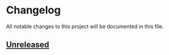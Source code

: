 # Changelog

All notable changes to this project will be documented in this file.

## [Unreleased]

[Unreleased]: https://github.com/kitforbes/Crawler/compare/e0e3a3a...HEAD
